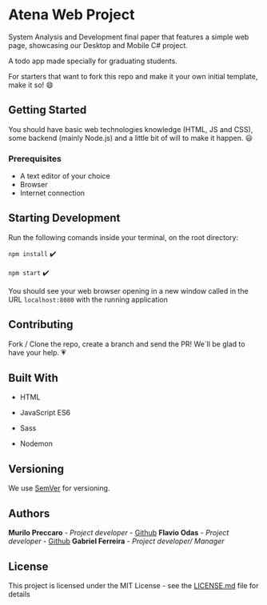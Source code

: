 # Atena Web Project

  

System Analysis and Development final paper that features a simple web page, showcasing our Desktop and Mobile C# project.

A todo app made specially for graduating students.

For starters that want to fork this repo and make it your own initial template, make it so! :smile:

  

## Getting Started

You should have basic web technologies knowledge (HTML, JS and CSS), some backend (mainly Node.js) and a little bit of will to make it happen. :smiley:

  
### Prerequisites

- A text editor of your choice
- Browser
- Internet connection

## Starting Development

Run the following comands inside your terminal, on the root directory:

`npm install` :heavy_check_mark:

`npm start` :heavy_check_mark:

You should see your web browser opening in a new window called in the URL `localhost:8080` with the running application

  
## Contributing

Fork / Clone the repo, create a branch and send the PR! 
We`ll be glad to have your help. :heartpulse:


## Built With
  

* HTML

* JavaScript ES6

* Sass

* Nodemon 
  

## Versioning

We use [SemVer](http://semver.org/) for versioning.   

## Authors

  

 **Murilo Preccaro** - *Project developer* - [Github](https://github.com/Mogueno)
  **Flavio Odas** - *Project developer* - [Github](https://github.com/flavioodas)
   **Gabriel Ferreira** - *Project developer/ Manager*

## License

 
This project is licensed under the MIT License - see the [LICENSE.md](LICENSE.md) file for details

